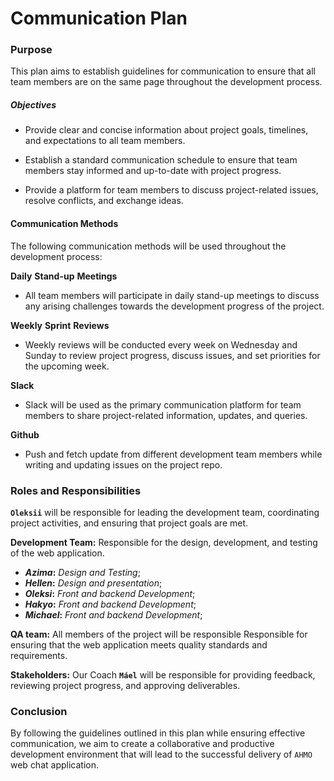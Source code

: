 # Communication Plan

### Purpose

This plan aims to establish guidelines for communication to ensure that all team members are on the same page throughout the development process.

##### Objectives

- Provide clear and concise information about project goals, timelines, and expectations to all team members.

- Establish a standard communication schedule to ensure that team members stay informed and up-to-date with project progress.

- Provide a platform for team members to discuss project-related issues, resolve conflicts, and exchange ideas.
  
#### Communication Methods

The following communication methods will be used throughout the development process:

**Daily** **Stand-up** **Meetings**

- All team members will participate in daily stand-up meetings to discuss any arising challenges towards the development progress of the project.

**Weekly** **Sprint** **Reviews**

- Weekly reviews will be conducted every week on Wednesday and Sunday to review project progress, discuss issues, and set priorities for the upcoming week.

**Slack**

- Slack will be used as the primary communication platform for team members to share project-related information, updates, and queries.

**Github**

- Push and fetch update from different development team members while writing and updating issues on the project repo.

### Roles and Responsibilities

**`Oleksii`** will be responsible for leading the development team, coordinating project activities, and ensuring that project goals are met.

**Development Team:** Responsible for the design, development, and testing of the web application.

- **_Azima_:** _Design and Testing_;
- **_Hellen_:** _Design and presentation_;
- **_Oleksi_:** _Front and backend Development_;
- **_Hakyo_:** _Front and backend Development_;
- **_Michael_:** _Front and backend Development_;


**QA team:** All members of the project will be responsible Responsible for ensuring that the web application meets quality standards and requirements.

**Stakeholders:** Our Coach **`Máel`** will be responsible for providing feedback, reviewing project progress, and approving deliverables.

### Conclusion

By following the guidelines outlined in this plan while ensuring effective communication, we aim to create a collaborative and productive development environment that will lead to the successful delivery of `AHMO` web chat application.
